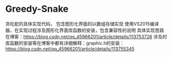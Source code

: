 # Greedy-Snake
贪吃蛇的具体实现代码， 包含图形化界面的以数组存储实现
使用VS2015编译器，在实现过程涉及图形化界面库函数的安装，包含兼容性的说明
具体实现思路在博客：https://blog.csdn.net/qq_45966201/article/details/113753726
涉及的库函数的安装等在博客中都有详细解释：graphic.h的安装：https://blog.csdn.net/qq_45966201/article/details/113755345
